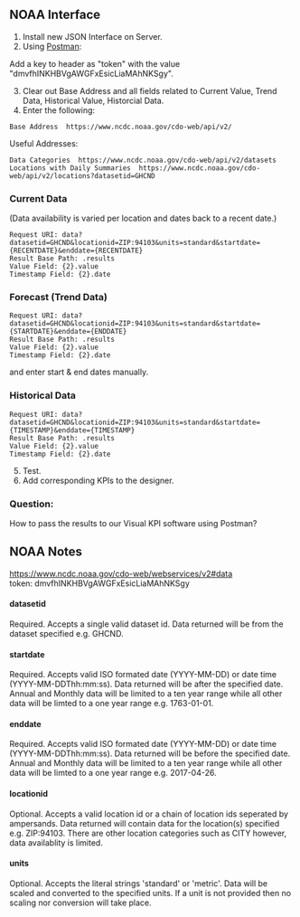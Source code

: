 ## NOAA Interface
 
 1. Install new JSON Interface on Server.</br>
 2. Using [Postman](https://www.getpostman.com/docs/introduction):
 
 Add a key to header as "token" with the value "dmvfhINKHBVgAWGFxEsicLiaMAhNKSgy".

 3. Clear out Base Address and all fields related to Current Value, Trend Data, Historical Value, Historcial Data.</br>
 4. Enter the following:</br>
 ```
 Base Address  https://www.ncdc.noaa.gov/cdo-web/api/v2/
 ```
 Useful Addresses:
 ```
 Data Categories  https://www.ncdc.noaa.gov/cdo-web/api/v2/datasets
 Locations with Daily Summaries  https://www.ncdc.noaa.gov/cdo-web/api/v2/locations?datasetid=GHCND
 ```
 
 
 ### Current Data
 (Data availability is varied per location and dates back to a recent date.)
 ```
 Request URI: data?datasetid=GHCND&locationid=ZIP:94103&units=standard&startdate={RECENTDATE}&enddate={RECENTDATE}
 Result Base Path: .results
 Value Field: {2}.value
 Timestamp Field: {2}.date
  ```
  
 ### Forecast (Trend Data)
 ```
 Request URI: data?datasetid=GHCND&locationid=ZIP:94103&units=standard&startdate={STARTDATE}&enddate={ENDDATE}
 Result Base Path: .results
 Value Field: {2}.value
 Timestamp Field: {2}.date
 ```
 and enter start & end dates manually.
 
 ### Historical Data
 ```
 Request URI: data?datasetid=GHCND&locationid=ZIP:94103&units=standard&startdate={TIMESTAMP}&enddate={TIMESTAMP}
 Result Base Path: .results
 Value Field: {2}.value
 Timestamp Field: {2}.date
 ```
 
 5. Test.
 6. Add corresponding KPIs to the designer.

### Question:
How to pass the results to our Visual KPI software using Postman?

## NOAA Notes
https://www.ncdc.noaa.gov/cdo-web/webservices/v2#data
</br>token:	dmvfhINKHBVgAWGFxEsicLiaMAhNKSgy

#### datasetid 
Required. Accepts a single valid dataset id. Data returned will be from the dataset specified e.g. GHCND.

#### startdate
Required. Accepts valid ISO formated date (YYYY-MM-DD) or date time (YYYY-MM-DDThh:mm:ss). Data returned will be after the specified date. Annual and Monthly data will be limited to a ten year range while all other data will be limted to a one year range e.g. 1763-01-01.

#### enddate
Required. Accepts valid ISO formated date (YYYY-MM-DD) or date time (YYYY-MM-DDThh:mm:ss). Data returned will be before the specified date. Annual and Monthly data will be limited to a ten year range while all other data will be limted to a one year range e.g. 2017-04-26.

#### locationid
Optional. Accepts a valid location id or a chain of location ids seperated by ampersands. Data returned will contain data for the location(s) specified e.g. ZIP:94103. There are other location categories such as CITY however, data availablity is limited.

#### units
Optional. Accepts the literal strings 'standard' or 'metric'. Data will be scaled and converted to the specified units. If a unit is not provided then no scaling nor conversion will take place.
